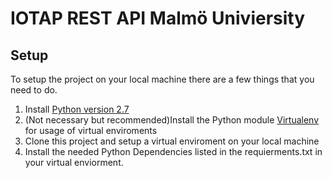 # IOTAP REST API Malmö Univiersity

## Setup
To setup the project on your local machine there are a few things that you need to do.

1. Install [Python version 2.7](https://www.python.org/downloads/)
2. (Not necessary but recommended)Install the Python module [Virtualenv](https://virtualenv.pypa.io/en/stable/) for usage of virtual enviroments
3. Clone this project and setup a virtual enviroment on your local machine
4. Install the needed Python Dependencies listed in the requierments.txt in your virtual enviorment.


